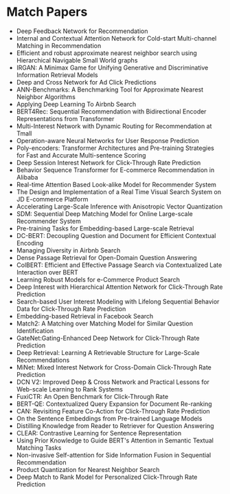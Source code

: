 # Match Papers

<ul>

                             

 <li><a target="_blank" href="https://github.com/manjunath5496/Match-Papers/blob/master/m(1).pdf" style="text-decoration:none;">Deep Feedback Network for Recommendation</a></li>

 <li><a target="_blank" href="https://github.com/manjunath5496/Match-Papers/blob/master/m(2).pdf" style="text-decoration:none;">Internal and Contextual Attention Network for Cold-start Multi-channel Matching in Recommendation</a></li>

<li><a target="_blank" href="https://github.com/manjunath5496/Match-Papers/blob/master/m(3).pdf" style="text-decoration:none;">Efficient and robust approximate nearest neighbor search using Hierarchical Navigable Small World graphs</a></li>
 <li><a target="_blank" href="https://github.com/manjunath5496/Match-Papers/blob/master/m(4).pdf" style="text-decoration:none;">IRGAN: A Minimax Game for Unifying Generative and Discriminative Information Retrieval Models</a></li>                              
<li><a target="_blank" href="https://github.com/manjunath5496/Match-Papers/blob/master/m(5).pdf" style="text-decoration:none;">Deep and Cross Network for Ad Click Predictions</a></li>
<li><a target="_blank" href="https://github.com/manjunath5496/Match-Papers/blob/master/m(6).pdf" style="text-decoration:none;">ANN-Benchmarks: A Benchmarking Tool for
Approximate Nearest Neighbor Algorithms</a></li>
 <li><a target="_blank" href="https://github.com/manjunath5496/Match-Papers/blob/master/m(7).pdf" style="text-decoration:none;">Applying Deep Learning To Airbnb Search</a></li>

 <li><a target="_blank" href="https://github.com/manjunath5496/Match-Papers/blob/master/m(8).pdf" style="text-decoration:none;"> BERT4Rec: Sequential Recommendation with Bidirectional Encoder Representations from Transformer </a></li>
   <li><a target="_blank" href="https://github.com/manjunath5496/Match-Papers/blob/master/m(9).pdf" style="text-decoration:none;">Multi-Interest Network with Dynamic Routing for Recommendation at Tmall</a></li>
  
   
 <li><a target="_blank" href="https://github.com/manjunath5496/Match-Papers/blob/master/m(10).pdf" style="text-decoration:none;">Operation-aware Neural Networks for User Response Prediction </a></li>                              
<li><a target="_blank" href="https://github.com/manjunath5496/Match-Papers/blob/master/m(11).pdf" style="text-decoration:none;">Poly-encoders: Transformer Architectures and Pre-training Strategies for Fast and Accurate Multi-sentence Scoring</a></li>
<li><a target="_blank" href="https://github.com/manjunath5496/Match-Papers/blob/master/m(12).pdf" style="text-decoration:none;">Deep Session Interest Network for Click-Through Rate Prediction</a></li>
<li><a target="_blank" href="https://github.com/manjunath5496/Match-Papers/blob/master/m(13).pdf" style="text-decoration:none;">Behavior Sequence Transformer for E-commerce
Recommendation in Alibaba</a></li>

<li><a target="_blank" href="https://github.com/manjunath5496/Match-Papers/blob/master/m(14).pdf" style="text-decoration:none;">Real-time Attention Based Look-alike Model for Recommender System</a></li>
                              
<li><a target="_blank" href="https://github.com/manjunath5496/Match-Papers/blob/master/m(15).pdf" style="text-decoration:none;">The Design and Implementation of a Real Time Visual Search System on JD E-commerce Platform</a></li>

<li><a target="_blank" href="https://github.com/manjunath5496/Match-Papers/blob/master/m(16).pdf" style="text-decoration:none;">Accelerating Large-Scale Inference with Anisotropic Vector Quantization</a></li>

  <li><a target="_blank" href="https://github.com/manjunath5496/Match-Papers/blob/master/m(17).pdf" style="text-decoration:none;">SDM: Sequential Deep Matching Model for Online Large-scale Recommender System</a></li>   
  
<li><a target="_blank" href="https://github.com/manjunath5496/Match-Papers/blob/master/m(18).pdf" style="text-decoration:none;">Pre-training Tasks for Embedding-based Large-scale Retrieval</a></li> 

  
<li><a target="_blank" href="https://github.com/manjunath5496/Match-Papers/blob/master/m(19).pdf" style="text-decoration:none;">DC-BERT: Decoupling Question and Document for Efficient Contextual Encoding</a></li> 

<li><a target="_blank" href="https://github.com/manjunath5496/Match-Papers/blob/master/m(20).pdf" style="text-decoration:none;">Managing Diversity in Airbnb Search</a></li>

<li><a target="_blank" href="https://github.com/manjunath5496/Match-Papers/blob/master/m(21).pdf" style="text-decoration:none;">Dense Passage Retrieval for Open-Domain Question Answering</a></li>
<li><a target="_blank" href="https://github.com/manjunath5496/Match-Papers/blob/master/m(22).pdf" style="text-decoration:none;">ColBERT: Efficient and Effective Passage Search via Contextualized Late Interaction over BERT</a></li> 
 <li><a target="_blank" href="https://github.com/manjunath5496/Match-Papers/blob/master/m(23).pdf" style="text-decoration:none;">Learning Robust Models for e-Commerce Product Search</a></li> 
 

   <li><a target="_blank" href="https://github.com/manjunath5496/Match-Papers/blob/master/m(24).pdf" style="text-decoration:none;">Deep Interest with Hierarchical Attention Network for Click-Through Rate Prediction</a></li>
 
   <li><a target="_blank" href="https://github.com/manjunath5496/Match-Papers/blob/master/m(25).pdf" style="text-decoration:none;">Search-based User Interest Modeling with Lifelong Sequential Behavior Data for Click-Through Rate Prediction</a></li>                              
 <li><a target="_blank" href="https://github.com/manjunath5496/Match-Papers/blob/master/m(26).pdf" style="text-decoration:none;">Embedding-based Retrieval in Facebook Search</a></li>
 <li><a target="_blank" href="https://github.com/manjunath5496/Match-Papers/blob/master/m(27).pdf" style="text-decoration:none;">Match2: A Matching over Matching Model
for Similar Question Identification</a></li>
   
 
   <li><a target="_blank" href="https://github.com/manjunath5496/Match-Papers/blob/master/m(28).pdf" style="text-decoration:none;">GateNet:Gating-Enhanced Deep Network for Click-Through Rate Prediction</a></li>
 
   <li><a target="_blank" href="https://github.com/manjunath5496/Match-Papers/blob/master/m(29).pdf" style="text-decoration:none;">Deep Retrieval: Learning A Retrievable Structure for Large-Scale Recommendations </a></li>                              

  <li><a target="_blank" href="https://github.com/manjunath5496/Match-Papers/blob/master/m(30).pdf" style="text-decoration:none;">MiNet: Mixed Interest Network for Cross-Domain
Click-Through Rate Prediction</a></li>
 
   <li><a target="_blank" href="https://github.com/manjunath5496/Match-Papers/blob/master/m(31).pdf" style="text-decoration:none;">DCN V2: Improved Deep & Cross Network and Practical Lessons for Web-scale Learning to Rank Systems</a></li> 
    <li><a target="_blank" href="https://github.com/manjunath5496/Match-Papers/blob/master/m(32).pdf" style="text-decoration:none;">FuxiCTR: An Open Benchmark for Click-Through Rate</a></li> 

   <li><a target="_blank" href="https://github.com/manjunath5496/Match-Papers/blob/master/m(33).pdf" style="text-decoration:none;">BERT-QE: Contextualized Query Expansion for Document Re-ranking</a></li>                              

  <li><a target="_blank" href="https://github.com/manjunath5496/Match-Papers/blob/master/m(34).pdf" style="text-decoration:none;">CAN: Revisiting Feature Co-Action for Click-Through Rate Prediction</a></li> 
 
  <li><a target="_blank" href="https://github.com/manjunath5496/Match-Papers/blob/master/m(35).pdf" style="text-decoration:none;">On the Sentence Embeddings from Pre-trained Language Models</a></li> 

  <li><a target="_blank" href="https://github.com/manjunath5496/Match-Papers/blob/master/m(36).pdf" style="text-decoration:none;">Distilling Knowledge from Reader to Retriever for Question Answering</a></li> 
 
<li><a target="_blank" href="https://github.com/manjunath5496/Match-Papers/blob/master/m(37).pdf" style="text-decoration:none;">CLEAR: Contrastive Learning for Sentence Representation</a></li>
 <li><a target="_blank" href="https://github.com/manjunath5496/Match-Papers/blob/master/m(38).pdf" style="text-decoration:none;">Using Prior Knowledge to Guide BERT's Attention in Semantic Textual Matching Tasks</a></li>
<li><a target="_blank" href="https://github.com/manjunath5496/Match-Papers/blob/master/m(39).pdf" style="text-decoration:none;">Non-invasive Self-attention for Side Information Fusion in Sequential Recommendation</a></li>
 <li><a target="_blank" href="https://github.com/manjunath5496/Match-Papers/blob/master/m(40).pdf" style="text-decoration:none;">Product Quantization for Nearest Neighbor Search</a></li>                              
<li><a target="_blank" href="https://github.com/manjunath5496/Match-Papers/blob/master/m(41).pdf" style="text-decoration:none;">Deep Match to Rank Model for Personalized Click-Through Rate Prediction</a></li>
</ul>
  
  
  
